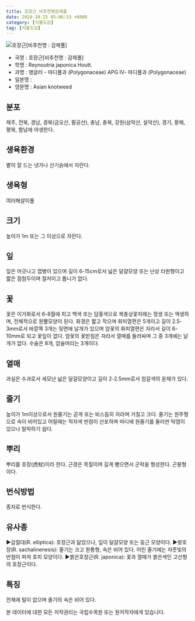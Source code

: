 ```yaml
---
title: 호장근_비추천명감제풀
date: 2024-10-25 05:06:53 +0800
category: [식물도감]
tag: [식물도감]
---
```




![호장근[비추천명 : 감제풀]](/fileUpload/plants/basic/Polygonaceae/Fallopia/1172/1_th2.JPG)
- 국명 : 호장근[비추천명 : 감제풀]
- 학명 : Reynoutria japonica Houtt.
- 과명 : 앵글러 - 마디풀과 (Polygonaceae) APG Ⅳ- 마디풀과 (Polygonaceae)
- 일본명 : 
- 영문명 : Asian knotweed


## 분포
제주, 전북, 경남, 경북(금오산, 팔공산), 충남, 충북, 강원(삼악산, 설악산), 경기, 황해, 평북, 함남에 야생한다.
## 생육환경
볕이 잘 드는 냇가나 산기슭에서 자란다.
## 생육형
여러해살이풀 
## 크기
높이가 1m 또는 그 이상으로 자란다.
## 잎
잎은 어긋나고 엽병이 있으며 길이 6-15cm로서 넓은 달걀모양 또는 난상 타원형이고 짧은 점첨두이며 절저이고 톱니가 없다.
## 꽃
꽃은 이가화로서 6-8월에 피고 백색 또는 담홍색으로 복총상꽃차례는 정생 또는 액생하며, 전체적으로 원뿔모양이 된다. 화경은 짧고 작으며 화피열편은 5개이고 길이 2.5-3mm로서 바깥쪽 3개는 뒷면에 날개가 있으며 암꽃의 화피열편은 자라서 길이 6-10mm로 되고 꽃잎이 없다. 암꽃의 꽃받침은 자라서 열매를 둘러싸며 그 중 3개에는 날개가 없다. 수술은 8개, 암술머리는 3개이다.
## 열매
과실은 수과로서 세모난 넓은 달걀모양이고 길이 2-2.5mm로서 암갈색의 윤채가 있다.
## 줄기
높이가 1m이상으로서 원줄기는 곧게 또는 비스듬히 자라며 거칠고 크다. 줄기는 원주형으로 속이 비어있고 어릴때는 적자색 반점이 산포하며 마디에 원줄기를 둘러싼 탁엽이 있으나 탈락하기 쉽다.
## 뿌리
뿌리를 호장(虎杖)이라 한다. 근경은 목질이며 길게 뻗으면서 군락을 형성한다. 곤봉형이다.
## 번식방법
종자로 번식한다.
## 유사종
▶감절대(R. elliptica): 호장근과 닮았으나, 잎이 달걀모양 또는 둥근 모양이다.▶왕호장(R. sachalinenesis): 줄기는 크고 원통형, 속은 비어 있다. 어린 줄기에는 자줏빛의 반점이 퍼져 호피 모양이다.▶붉은호장근(R. japonica): 꽃과 열매가 붉은색인 고산형의 호장근이다.
## 특징
전체에 털이 없으며 줄기의 속은 비어 있다.






본 데이터에 대한 모든 저작권리는 국립수목원 또는 원저작자에게 있습니다.
